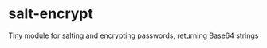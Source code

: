 salt-encrypt
============

Tiny module for salting and encrypting passwords, returning Base64 strings